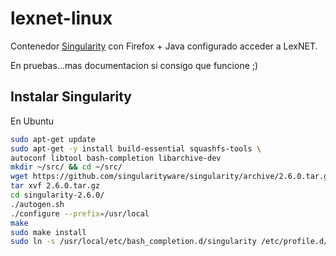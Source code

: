 # lexnet-linux

Contenedor [Singularity](https://www.sylabs.io/) con Firefox + Java configurado acceder a LexNET.

En pruebas...mas documentacion si consigo que funcione ;)


## Instalar Singularity

En Ubuntu

```bash
sudo apt-get update
sudo apt-get -y install build-essential squashfs-tools \
autoconf libtool bash-completion libarchive-dev
mkdir ~/src/ && cd ~/src/
wget https://github.com/singularityware/singularity/archive/2.6.0.tar.gz
tar xvf 2.6.0.tar.gz
cd singularity-2.6.0/
./autogen.sh
./configure --prefix=/usr/local
make
sudo make install
sudo ln -s /usr/local/etc/bash_completion.d/singularity /etc/profile.d/singularity.sh
```


